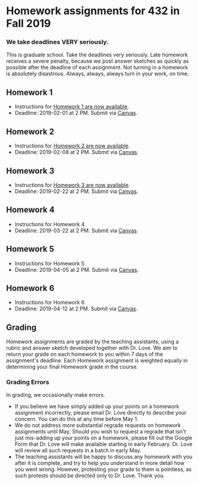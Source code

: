 # Homework assignments for 432 in Fall 2019

### We take deadlines VERY seriously.

This is graduate school. Take the deadlines very seriously. Late homework receives a severe penalty, because we post answer sketches as quickly as possible after the deadline of each assignment. Not turning in a homework is absolutely disastrous. Always, always, always turn in your work, on time.

## Homework 1

- Instructions for [Homework 1 are now available](https://github.com/THOMASELOVE/2019-432/tree/master/homework/homework1).
- Deadline: 2019-02-01 at 2 PM. Submit via [Canvas](https://canvas.case.edu/). 

## Homework 2

- Instructions for [Homework 2 are now available](https://github.com/THOMASELOVE/2019-432/tree/master/homework/homework2).
- Deadline: 2019-02-08 at 2 PM. Submit via [Canvas](https://canvas.case.edu/).

## Homework 3

- Instructions for [Homework 3 are now available](https://github.com/THOMASELOVE/2019-432/tree/master/homework/homework3).
- Deadline: 2019-02-22 at 2 PM. Submit via [Canvas](https://canvas.case.edu/).

## Homework 4

- Instructions for Homework 4
- Deadline: 2019-03-22 at 2 PM. Submit via [Canvas](https://canvas.case.edu/).

## Homework 5

- Instructions for Homework 5
- Deadline: 2019-04-05 at 2 PM. Submit via [Canvas](https://canvas.case.edu/).

## Homework 6

- Instructions for Homework 6
- Deadline: 2019-04-12 at 2 PM. Submit via [Canvas](https://canvas.case.edu/).

## Grading

Homework assignments are graded by the teaching assistants, using a rubric and answer sketch developed together with Dr. Love. We aim to return your grade on each homework to you within 7 days of the assignment's deadline. Each Homework assignment is weighted equally in determining your final Homework grade in the course.

### Grading Errors

In grading, we occasionally make errors.

- If you believe we have simply added up your points on a homework assignment incorrectly, please email Dr. Love directly to describe your concern. You can do this at any time before May 1.
- We do not address more substantial regrade requests on homework assignments until May. Should you wish to request a regrade that isn't just mis-adding up your points on a homework, please fill out the Google Form that Dr. Love will make available starting in early February. Dr. Love will review all such requests in a batch in early May.
- The teaching assistants will be happy to discuss any homework with you after it is complete, and try to help you understand in more detail how you went wrong. However, protesting your grade to them is pointless, as such protests should be directed only to Dr. Love. Thank you.

